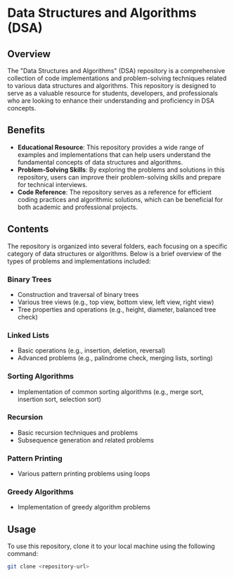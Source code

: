 # Data Structures and Algorithms (DSA)

## Overview

The "Data Structures and Algorithms" (DSA) repository is a comprehensive collection of code implementations and problem-solving techniques related to various data structures and algorithms. This repository is designed to serve as a valuable resource for students, developers, and professionals who are looking to enhance their understanding and proficiency in DSA concepts.

## Benefits

- **Educational Resource**: This repository provides a wide range of examples and implementations that can help users understand the fundamental concepts of data structures and algorithms.
- **Problem-Solving Skills**: By exploring the problems and solutions in this repository, users can improve their problem-solving skills and prepare for technical interviews.
- **Code Reference**: The repository serves as a reference for efficient coding practices and algorithmic solutions, which can be beneficial for both academic and professional projects.

## Contents

The repository is organized into several folders, each focusing on a specific category of data structures or algorithms. Below is a brief overview of the types of problems and implementations included:

### Binary Trees

- Construction and traversal of binary trees
- Various tree views (e.g., top view, bottom view, left view, right view)
- Tree properties and operations (e.g., height, diameter, balanced tree check)

### Linked Lists

- Basic operations (e.g., insertion, deletion, reversal)
- Advanced problems (e.g., palindrome check, merging lists, sorting)

### Sorting Algorithms

- Implementation of common sorting algorithms (e.g., merge sort, insertion sort, selection sort)

### Recursion

- Basic recursion techniques and problems
- Subsequence generation and related problems

### Pattern Printing

- Various pattern printing problems using loops

### Greedy Algorithms

- Implementation of greedy algorithm problems

## Usage

To use this repository, clone it to your local machine using the following command:

```bash
git clone <repository-url>
```
